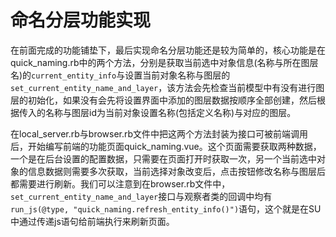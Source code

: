 # 命名分层功能实现

在前面完成的功能铺垫下，最后实现命名分层功能还是较为简单的，核心功能是在quick_naming.rb中的两个方法，分别是获取当前选中对象信息(名称与所在图层名)的`current_entity_info`与设置当前对象名称与图层的`set_current_entity_name_and_layer`，该方法会先检查当前模型中有没有进行图层的初始化，如果没有会先将设置界面中添加的图层数据按顺序全部创建，然后根据传入的名称与图层id为当前对象设置名称(包括定义名称)与对应的图层。

在local_server.rb与browser.rb文件中把这两个方法封装为接口可被前端调用后，开始编写前端的功能页面quick_naming.vue。这个页面需要获取两种数据，一个是在后台设置的配置数据，只需要在页面打开时获取一次，另一个当前选中对象的信息数据则需要多次获取，当前选择对象改变后，点击按钮修改名称与图层后都需要进行刷新。我们可以注意到在browser.rb文件中，`set_current_entity_name_and_layer`接口与观察者类的回调中均有`run_js(@type, "quick_naming.refresh_entity_info()")`语句，这个就是在SU中通过传递js语句给前端执行来刷新页面。
